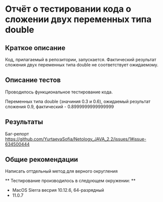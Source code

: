 # Отчёт о тестировании кода о сложении двух переменных типа double

## Краткое описание

Код, прилагаемый в репозитории, запускается. Фактический результат сложения двух переменных типа double не соответствует ожидаемому.



## Описание тестов

Проводилось функциональное тестирование кода.

Переменных типа double (значиния 0.3 и 0.6), ожидаемый результат сложения 0.9, фактический - 0.8999999999999999

## Результаты

Баг-репорт  https://github.com/YurtaevaSofia/Netology_JAVA_2.2/issues/1#issue-634500444

## Общие рекомендации

Написать оттдельный метод для верного округления

** Тестирование производилось в следующем окружении: **
* MacOS Sierra весрия 10.12.6, 64-разрядный
* 11.0.7